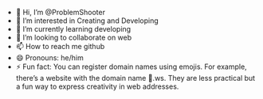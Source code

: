 - 👋 Hi, I’m @ProblemShooter
- 👀 I’m interested in Creating and Developing
- 🌱 I’m currently learning developing
- 💞️ I’m looking to collaborate on web
- 📫 How to reach me github
- 😄 Pronouns: he/him
- ⚡ Fun fact: You can register domain names using emojis. For example, there’s a website with the domain name 🍕.ws. They are less practical but a fun way to express creativity in web addresses.

<!---
ProblemShooter/ProblemShooter is a ✨ special ✨ repository because its `README.md` (this file) appears on your GitHub profile.
You can click the Preview link to take a look at your changes.
--->
